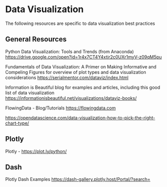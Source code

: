 # Data Visualization

The following resources are specific to data visualization best practices
 



## General Resources
Python Data Visualization: Tools and Trends (from Anaconda)
https://drive.google.com/open?id=1r4x7CT4Y4xtir2c0UXr1myV-z09qM5pu

Fundamentals of Data Visualization: A Primer on Making Informative and Compeling Figures for overview of plot types and data visualization considerations
https://serialmentor.com/dataviz/index.html

Information is Beautiful blog for examples and articles, including this good list of data visualization
https://informationisbeautiful.net/visualizations/dataviz-books/

FlowingData - Blog/Tutorials
https://flowingdata.com

https://opendatascience.com/data-visualization-how-to-pick-the-right-chart-type/


## Plotly
Plotly - https://plot.ly/python/

## Dash 
Plotly Dash Examples
https://dash-gallery.plotly.host/Portal/?search=